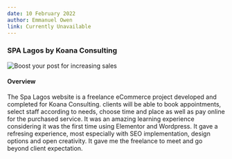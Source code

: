 ```yaml
---
date: 10 February 2022
author: Emmanuel Owen
link: Currently Unavailable
---
```


### SPA Lagos by Koana Consulting

![Boost your post for increasing sales](/images/portfolio/spa.jpg)

#### Overview

The Spa Lagos website is a freelance eCommerce project developed and completed for Koana Consulting. clients will be able to book appointments, select staff according to needs, choose time and place as well as pay online for the purchased service. It was an amazing learning experience considering it was the first time using Elementor and Wordpress. It gave a refresing experience, most especially with SEO implementation, design options and open creativity. It gave me the freelance to meet and go beyond client expectation.